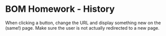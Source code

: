 # BOM Homework - History

When clicking a button, change the URL and display something new on the (same!) page. Make sure the user is not actually redirected to a new page.